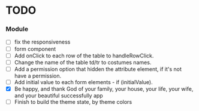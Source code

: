 # TODO

### Module
- [ ] fix the responsiveness
- [ ] form component
- [ ] Add onClick to each row of the table to handleRowClick.
- [ ] Change the name of the table td/tr to costumes names.
- [ ] Add a permission option that hidden the attribute element, if it's not have a permission.
- [ ] Add initial value to each form elements - if (initialValue).
- [x] Be happy, and thank God of your family, your house, your life, your wife, and your beautiful successfully app
- [ ] Finish to build the theme state, by theme colors